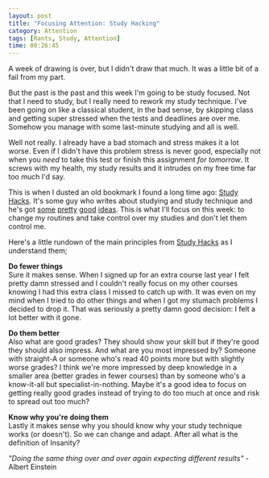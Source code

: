 ```yaml
---
layout: post
title: "Focusing Attention: Study Hacking"
category: Attention
tags: [Rants, Study, Attention]
time: 00:26:45
---
```

A week of drawing is over, but I didn't draw that much. It was a little bit of a fail from my part.

But the past is the past and this week I'm going to be study focused. Not that I need to study, but I really need to rework my study technique. I've been going on like a classical student, in the bad sense, by skipping class and getting super stressed when the tests and deadlines are over me. Somehow you manage with some last-minute studying and all is well.

Well not really. I already have a bad stomach and stress makes it a lot worse. Even if I didn't have this problem stress is never good, especially not when you *need* to take this test or finish this assignment *for tomorrow*. It screws with my health, my study results and it intrudes on my free time far too much I'd say.

This is when I dusted an old bookmark I found a long time ago: [Study Hacks][1]. It's some guy who writes about studying and study technique and he's got [some](http://calnewport.com/blog/2008/04/18/how-to-become-a-zen-valedictorian-decreasing-your-stress-without-decreasing-your-ambition/) [pretty](http://calnewport.com/blog/2009/03/09/the-straight-a-method-how-to-ace-college-courses/) [good](http://calnewport.com/blog/2010/09/27/how-double-majors-can-ruin-your-life-two-arguments-for-doing-less/) [ideas](http://calnewport.com/blog/2009/03/27/what-the-hell-is-study-hacks/). This is what I'll focus on this week: to change my routines and take control over my studies and don't let them control me.

Here's a little rundown of the main principles from [Study Hacks][1] as I understand them;

**Do fewer things**  
Sure it makes sense. When I signed up for an extra course last year I felt pretty damn stressed and I couldn't really focus on my other courses knowing I had this extra class I missed to catch up with. It was even on my mind when I tried to do other things and when I got my stumach problems I decided to drop it. That was seriously a pretty damn good decision: I felt a lot better with it gone.

**Do them better**  
Also what are good grades? They should show your skill but if they're good they should also impress. And what are you most impressed by? Someone with straight-A or someone who's read 40 points more but with slightly worse grades? I think we're more impressed by deep knowledge in a smaller area (better grades in fewer courses) than by someone who's a know-it-all but specialist-in-nothing. Maybe it's a good idea to focus on getting really good grades instead of trying to do too much at once and risk to spread out too much?

**Know why you're doing them**  
Lastly it makes sense why you should know why your study technique works (or doesn't). So we can change and adapt. After all what is the definition of Insanity?

*"Doing the same thing over and over again expecting different results"* - Albert Einstein

[1]: http://calnewport.com/blog/

